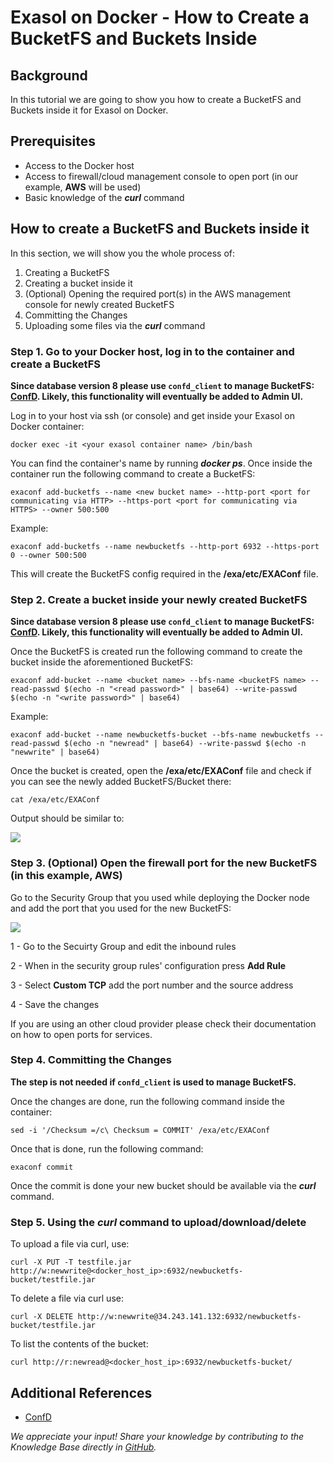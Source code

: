 # Exasol on Docker - How to Create a BucketFS and Buckets Inside 
## Background

In this tutorial we are going to show you how to create a BucketFS and Buckets inside it for Exasol on Docker.

## Prerequisites

* Access to the Docker host
* Access to firewall/cloud management console to open port (in our example, **AWS** will be used)
* Basic knowledge of the ***curl*** command

## How to create a BucketFS and Buckets inside it

In this section, we will show you the whole process of:

1. Creating a BucketFS
2. Creating a bucket inside it
3. (Optional) Opening the required port(s) in the AWS management console for newly created BucketFS
4. Committing the Changes
5. Uploading some files via the ***curl*** command

### Step 1. Go to your Docker host, log in to the container and create a BucketFS

**Since database version 8 please use `confd_client` to manage BucketFS: [ConfD](https://docs.exasol.com/db/latest/confd/confd.htm). Likely, this functionality will eventually be added to Admin UI.**

 Log in to your host via ssh (or console) and get inside your Exasol on Docker container:
 
```shell
docker exec -it <your exasol container name> /bin/bash
```

You can find the container's name by running ***docker ps***. Once inside the container run the following command to create a BucketFS:

```shell
exaconf add-bucketfs --name <new bucket name> --http-port <port for communicating via HTTP> --https-port <port for communicating via HTTPS> --owner 500:500
```

Example:

```shell
exaconf add-bucketfs --name newbucketfs --http-port 6932 --https-port 0 --owner 500:500
```

This will create the BucketFS config required in the **/exa/etc/EXAConf** file.

### Step 2. Create a bucket inside your newly created BucketFS

**Since database version 8 please use `confd_client` to manage BucketFS: [ConfD](https://docs.exasol.com/db/latest/confd/confd.htm). Likely, this functionality will eventually be added to Admin UI.**

Once the BucketFS is created run the following command to create the bucket inside the aforementioned BucketFS:

```shell
exaconf add-bucket --name <bucket name> --bfs-name <bucketFS name> --read-passwd $(echo -n "<read password>" | base64) --write-passwd $(echo -n "<write password>" | base64)
```

Example:

```shell
exaconf add-bucket --name newbucketfs-bucket --bfs-name newbucketfs --read-passwd $(echo -n "newread" | base64) --write-passwd $(echo -n "newwrite" | base64)
```

Once the bucket is created, open the **/exa/etc/EXAConf** file and check if you can see the newly added BucketFS/Bucket there:

```shell
cat /exa/etc/EXAConf
```

Output should be similar to:

![](images/BFS_1.PNG)

### Step 3. (Optional) Open the firewall port for the new BucketFS (in this example, AWS)

Go to the Security Group that you used while deploying the Docker node and add the port that you used for the new BucketFS:

![](images/BFS_2.png)

1 - Go to the Secuirty Group and edit the inbound rules

2 - When in the security group rules' configuration press **Add Rule**

3 - Select **Custom TCP** add the port number and the source address

4 - Save the changes

If you are using an other cloud provider please check their documentation on how to open ports for services.

### Step 4. Committing the Changes

**The step is not needed if `confd_client` is used to manage BucketFS.**

Once the changes are done, run the following command inside the container:

```shell
sed -i '/Checksum =/c\ Checksum = COMMIT' /exa/etc/EXAConf
```

Once that is done, run the following command:

```shell
exaconf commit
```

Once the commit is done your new bucket should be available via the ***curl*** command.

### Step 5. Using the *curl* command to upload/download/delete

To upload a file via curl, use:

```shell
curl -X PUT -T testfile.jar http://w:newwrite@<docker_host_ip>:6932/newbucketfs-bucket/testfile.jar
```

To delete a file via curl use:

```shell
curl -X DELETE http://w:newwrite@34.243.141.132:6932/newbucketfs-bucket/testfile.jar
```

To list the contents of the bucket:

```shell
curl http://r:newread@<docker_host_ip>:6932/newbucketfs-bucket/
```

## Additional References

* [ConfD](https://docs.exasol.com/db/latest/confd/confd.htm)

*We appreciate your input! Share your knowledge by contributing to the Knowledge Base directly in [GitHub](https://github.com/exasol/public-knowledgebase).* 
